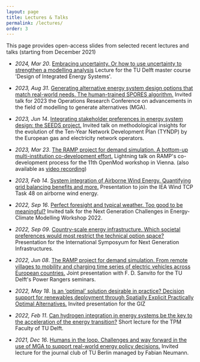 ```yaml
---
layout: page
title: Lectures & Talks
permalink: /lectures/
order: 3
---
```


This page provides open-access slides from selected recent lectures and talks (starting from December 2021)

- *2024, Mar 20*. [Embracing uncertainty. Or how to use uncertainty to strengthen a modelling analysis](/assets/lectures/SEN1531_embracing_uncertainty_pdf.pdf) Lecture for the TU Delft master course 'Design of Integrated Energy Systems'.

- *2023, Aug 31*. [Generating alternative energy system design options that match real-world needs. The human-trained SPORES algorithm.](/assets/lectures/or2023_hil_spores.pdf) Invited talk for 2023 the Operations Research Conference on advancements in the field of modelling to generate alternatives (MGA). 

- *2023, Jun 14*. [Integrating stakeholder preferences in energy system design: the SEEDS project.](/assets/lectures/SEEDS_project_STEERS_workshop.pdf) Invited talk on methodological insights for the evolution of the Ten-Year Network Development Plan (TYNDP) by the European gas and electricity network operators. 

- *2023, Mar 23*. [The RAMP project for demand simulation. A bottom-up multi-institution co-development effort.](/assets/lectures/openmod_2023_ramp.pdf) Lightning talk on RAMP's co-development process for the 11th OpenMod workshop in Vienna. (also available as [video recording](https://www.youtube.com/watch?v=WoTQHNiu7NA))

- *2023, Feb 14*. [System integration of Airborne Wind Energy. Quantifying grid balancing benefits and more.](/assets/lectures/TUD_AWE_system_integration.pdf) Presentation to join the IEA Wind TCP Task 48 on airborne wind energy.

- *2022, Sep 16*. [Perfect foresight and typical weather. Too good to be meaningful?](/assets/lectures/NextGenEC22_pefect_foresight_and_weather_pdfready.pdf) Invited talk for the Next Generation Challenges in Energy-Climate Modelling Workshop 2022.

- *2022, Sep 09*. [Country-scale energy infrastructure. Which societal preferences would most restrict the technical option space?](/assets/lectures/ISNGI_2022.pdf) Presentation for the International Symposyum for Next Generation Infrastructures.

- *2022, Jun 08*. [The RAMP project for demand simulation. From remote villages to mobility and charging time series of electric vehicles across European countries.](/assets/lectures/RAMP_project_and_RAMP_mobility.pdf) Joint presentation with F. D. Sanvito for the TU Delft's Power Rangers seminars.

- *2022, May 18*. [Is an ‘optimal’ solution desirable in practice? Decision support for renewables deployment through Spatially Explicit Practically Optimal Alternatives.](/assets/lectures/SPORES_alternatives_to_the_optimum.pdf) Invited presentation for the GIZ

- *2022, Feb 11*. [Can hydrogen integration in energy systems be the key to the acceleration of the energy transition?](/assets/lectures/brief_lecture_on_hydrogen_v4_pdfready.pdf) Short lecture for the TPM Faculty of TU Delft.

- *2021, Dec 16*. [Humans in the loop. Challenges and way forward in the use of MGA to support real-world energy policy decisions.](/assets/lectures/humans_in_the_loop_SEEDS_journal_club_TUB.pdf) Invited lecture for the journal club of TU Berlin managed by Fabian Neumann. 

